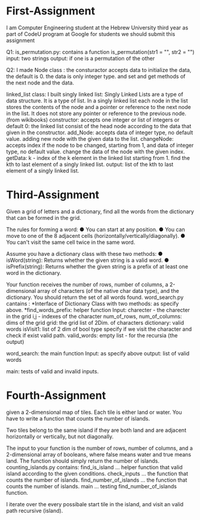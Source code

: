# First-Assignment 
I am Computer Engineering student at the Hebrew University third year as part of CodeU program at Google for students we should submit this assignment

Q1: is_permutation.py: contains a function is_permutation(str1 = "", str2 = "") input: two strings output: if one is a permutation of the other

Q2: I made Node class : the consturactor accepts data to initialize the data, the default is 0. the data is only integer type. and set and get methods of the next node and the data.

linked_list class: I built singly linked list: Singly Linked Lists are a type of data structure. It is a type of list. In a singly linked list each node in the list stores the contents of the node and a pointer or reference to the next node in the list. It does not store any pointer or reference to the previous node. (from wikibooks) constructor: accepts one integer or list of integers or default 0: the linked list consist of the head node according to the data that given in the constructor. add_Node: accepts data of integer type, no default value. adding new node with the given data to the list. changeNode: accepts index if the node to be changed, starting from 1, and data of integer type, no default value. change the data of the node with the given index. getData: k - index of the k element in the linked list starting from 1. find the kth to last element of a singly linked list. output: list of the kth to last element of a singly linked list.

# Third-Assignment
Given a grid of letters and a dictionary, find all the words from the dictionary that can be formed in the grid. 
 
The rules for forming a word:
● You can start at any position.
● You can move to one of the 8 adjacent cells (horizontally/vertically/diagonally).
● You can't visit the same cell twice in the same word. 
 
Assume you have a dictionary class with these two methods:
● isWord(string): Returns whether the given string is a valid word.
● isPrefix(string): Returns whether the given string is a prefix of at least one word in the dictionary. 
 
Your function receives the number of rows, number of columns, a 2-dimensional array of characters (of the native char data type), and the dictionary. You should return the set of all words found. 
word_search.py cantains :
*Interface of Dictionary Class with two methods: as specify above.
*find_words_prefix: helper function
Input:
charecter - the charecter in the grid
i,j - indexes of the character
num_of_rows, num_of_columns: dims of the grid
grid: the grid list of 2Dim. of characters
dictionary: valid words
isVisit1: list of 2 dim of bool type specify if we visit the character and check if exist valid path.
valid_words: empty list - for the recursia (the output)

 word_search: the main function
 Input: as specify above
 output: list of valid words
 
 main:
 tests of valid and invalid inputs.
 
# Fourth-Assignment
given a 2-dimensional map of tiles. Each tile is either land or water. You have to write a function that counts the number of islands. 
 
Two tiles belong to the same island if they are both land and are adjacent horizontally or vertically, but not diagonally. 
 
The input to your function is the number of rows, number of columns, and a 2-dimensional array of booleans, where false means water and true means land. The function should simply return the number of islands. 
counting_islands.py contains:
find_is_island         ... helper function that valid island according to the given conditions.
check_inputs           ... the function that counts the number of islands.
find_number_of_islands ... the function that counts the number of islands.
main                   ...  testing find_number_of_islands function.

I iterate over the every possibale start tile in the island, and visit an valid path recursive (island).

